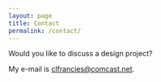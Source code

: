 ```yaml
---
layout: page
title: Contact
permalink: /contact/
---
```


Would you like to discuss a design project?

My e-mail is [clfrancies@comcast.net](mailto:clfrancies@comcast.net).